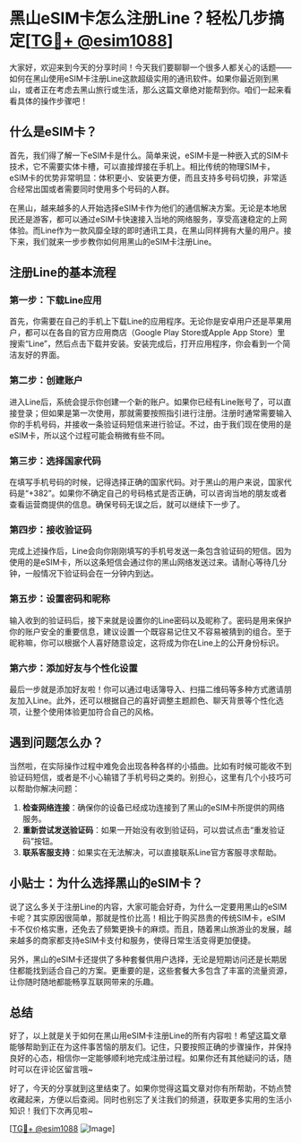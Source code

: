 # 黑山eSIM卡怎么注册Line？轻松几步搞定[[TG💪+ @esim1088](https://t.me/s/esim1088)]

大家好，欢迎来到今天的分享时间！今天我们要聊聊一个很多人都关心的话题——如何在黑山使用eSIM卡注册Line这款超级实用的通讯软件。如果你最近刚到黑山，或者正在考虑去黑山旅行或生活，那么这篇文章绝对能帮到你。咱们一起来看看具体的操作步骤吧！

## 什么是eSIM卡？

首先，我们得了解一下eSIM卡是什么。简单来说，eSIM卡是一种嵌入式的SIM卡技术，它不需要实体卡槽，可以直接焊接在手机上。相比传统的物理SIM卡，eSIM卡的优势非常明显：体积更小、安装更方便，而且支持多号码切换，非常适合经常出国或者需要同时使用多个号码的人群。

在黑山，越来越多的人开始选择eSIM卡作为他们的通信解决方案。无论是本地居民还是游客，都可以通过eSIM卡快速接入当地的网络服务，享受高速稳定的上网体验。而Line作为一款风靡全球的即时通讯工具，在黑山同样拥有大量的用户。接下来，我们就来一步步教你如何用黑山的eSIM卡注册Line。

## 注册Line的基本流程

### 第一步：下载Line应用

首先，你需要在自己的手机上下载Line的应用程序。无论你是安卓用户还是苹果用户，都可以在各自的官方应用商店（Google Play Store或Apple App Store）里搜索“Line”，然后点击下载并安装。安装完成后，打开应用程序，你会看到一个简洁友好的界面。

### 第二步：创建账户

进入Line后，系统会提示你创建一个新的账户。如果你已经有Line账号了，可以直接登录；但如果是第一次使用，那就需要按照指引进行注册。注册时通常需要输入你的手机号码，并接收一条验证码短信来进行验证。不过，由于我们现在使用的是eSIM卡，所以这个过程可能会稍微有些不同。

### 第三步：选择国家代码

在填写手机号码的时候，记得选择正确的国家代码。对于黑山的用户来说，国家代码是“+382”。如果你不确定自己的号码格式是否正确，可以咨询当地的朋友或者查看运营商提供的信息。确保号码无误之后，就可以继续下一步了。

### 第四步：接收验证码

完成上述操作后，Line会向你刚刚填写的手机号发送一条包含验证码的短信。因为使用的是eSIM卡，所以这条短信会通过你的黑山网络发送过来。请耐心等待几分钟，一般情况下验证码会在一分钟内到达。

### 第五步：设置密码和昵称

输入收到的验证码后，接下来就是设置你的Line密码以及昵称了。密码是用来保护你的账户安全的重要信息，建议设置一个既容易记住又不容易被猜到的组合。至于昵称嘛，你可以根据个人喜好随意设定，这将成为你在Line上的公开身份标识。

### 第六步：添加好友与个性化设置

最后一步就是添加好友啦！你可以通过电话簿导入、扫描二维码等多种方式邀请朋友加入Line。此外，还可以根据自己的喜好调整主题颜色、聊天背景等个性化选项，让整个使用体验更加符合自己的风格。

## 遇到问题怎么办？

当然啦，在实际操作过程中难免会出现各种各样的小插曲。比如有时候可能收不到验证码短信，或者是不小心输错了手机号码之类的。别担心，这里有几个小技巧可以帮助你解决问题：

1. **检查网络连接**：确保你的设备已经成功连接到了黑山的eSIM卡所提供的网络服务。
2. **重新尝试发送验证码**：如果一开始没有收到验证码，可以尝试点击“重发验证码”按钮。
3. **联系客服支持**：如果实在无法解决，可以直接联系Line官方客服寻求帮助。

## 小贴士：为什么选择黑山的eSIM卡？

说了这么多关于注册Line的内容，大家可能会好奇，为什么一定要用黑山的eSIM卡呢？其实原因很简单，那就是性价比高！相比于购买昂贵的传统SIM卡，eSIM卡不仅价格实惠，还免去了频繁更换卡的麻烦。而且，随着黑山旅游业的发展，越来越多的商家都支持eSIM卡支付和服务，使得日常生活变得更加便捷。

另外，黑山的eSIM卡还提供了多种套餐供用户选择，无论是短期访问还是长期居住都能找到适合自己的方案。更重要的是，这些套餐大多包含了丰富的流量资源，让你随时随地都能畅享互联网带来的乐趣。

## 总结

好了，以上就是关于如何在黑山用eSIM卡注册Line的所有内容啦！希望这篇文章能够帮助到正在为这件事苦恼的朋友们。记住，只要按照正确的步骤操作，并保持良好的心态，相信你一定能够顺利地完成注册过程。如果你还有其他疑问的话，随时可以在评论区留言哦~

好了，今天的分享就到这里结束了。如果你觉得这篇文章对你有所帮助，不妨点赞收藏起来，方便以后查阅。同时也别忘了关注我们的频道，获取更多实用的生活小知识！我们下次再见啦~ 

[[TG💪+ @esim1088](https://t.me/s/esim1088) ![Image](https://i.postimg.cc/4NQfJmqS/Snipaste-2025-05-13-00-14-12.png)]